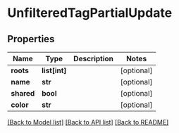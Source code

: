 # UnfilteredTagPartialUpdate

## Properties

Name | Type | Description | Notes
------------ | ------------- | ------------- | -------------
**roots** | **list[int]** |  | [optional] 
**name** | **str** |  | [optional] 
**shared** | **bool** |  | [optional] 
**color** | **str** |  | [optional] 

[[Back to Model list]](../#documentation-for-models) [[Back to API list]](../#documentation-for-api-endpoints) [[Back to README]](../)



